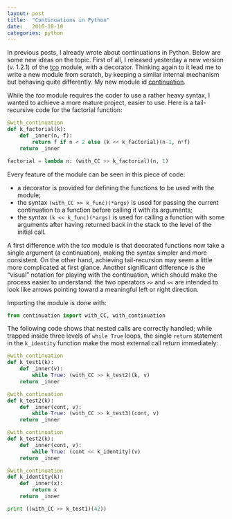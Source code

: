```yaml
---
layout: post
title:  "Continuations in Python"
date:   2016-10-10
categories: python
---
```

In previous posts, I already wrote about continuations in Python. Below are some new ideas on the topic. First of all, I released yesterday a new version (v. 1.2.1) of the [tco](https://github.com/baruchel/tcl) module, with a decorator. Thinking again to it lead me to write a new module from scratch, by keeping a similar internal mechanism but behaving quite differently. My new module id [continuation](https://github.com/baruchel/continuation).

While the _tco_ module requires the coder to use a rather heavy syntax, I wanted to achieve a more mature project, easier to use. Here is a tail-recursive code for the factorial function:

~~~python
@with_continuation
def k_factorial(k):
    def _inner(n, f):
        return f if n < 2 else (k << k_factorial)(n-1, n*f)
    return _inner

factorial = lambda n: (with_CC >> k_factorial)(n, 1)
~~~

Every feature of the module can be seen in this piece of code:

  * a decorator is provided for defining the functions to be used with the module;
  * the syntax `(with_CC >> k_func)(*args)` is used for passing the current continuation to a function before calling it with its arguments;
  * the syntax `(k << k_func)(*args)` is used for calling a function with some arguments after having returned back in the stack to the level of the initial call.

A first difference with the _tco_ module is that decorated functions now take a single argument (a continuation), making the syntax simpler and more consistent. On the other hand, achieving tail-recursion may seem a little more complicated at first glance. Another significant difference is the “visual” notation for playing with the continuation, which should make the process easier to understand: the two operators `>>` and `<<` are intended to look like arrows pointing toward a meaningful left or right direction.

Importing the module is done with:

~~~python
from continuation import with_CC, with_continuation
~~~

The following code shows that nested calls are correctly handled; while trapped inside three levels of `while True` loops, the single `return` statement in the `k_identity` function make the most external call return immediately:

~~~python
@with_continuation
def k_test1(k):
    def _inner(v):
        while True: (with_CC >> k_test2)(k, v)
    return _inner

@with_continuation
def k_test2(k):
    def _inner(cont, v):
        while True: (with_CC >> k_test3)(cont, v)
    return _inner

@with_continuation
def k_test2(k):
    def _inner(cont, v):
        while True: (cont << k_identity)(v)
    return _inner

@with_continuation
def k_identity(k):
    def _inner(x):
        return x
    return _inner

print ((with_CC >> k_test1)(42))
~~~
